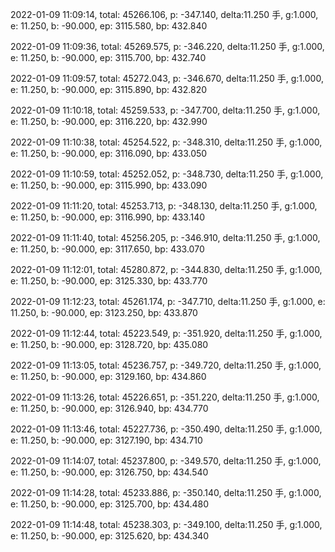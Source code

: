 2022-01-09 11:09:14, total: 45266.106, p: -347.140, delta:11.250 手, g:1.000, e: 11.250, b: -90.000, ep: 3115.580, bp: 432.840

2022-01-09 11:09:36, total: 45269.575, p: -346.220, delta:11.250 手, g:1.000, e: 11.250, b: -90.000, ep: 3115.700, bp: 432.740

2022-01-09 11:09:57, total: 45272.043, p: -346.670, delta:11.250 手, g:1.000, e: 11.250, b: -90.000, ep: 3115.890, bp: 432.820

2022-01-09 11:10:18, total: 45259.533, p: -347.700, delta:11.250 手, g:1.000, e: 11.250, b: -90.000, ep: 3116.220, bp: 432.990

2022-01-09 11:10:38, total: 45254.522, p: -348.310, delta:11.250 手, g:1.000, e: 11.250, b: -90.000, ep: 3116.090, bp: 433.050

2022-01-09 11:10:59, total: 45252.052, p: -348.730, delta:11.250 手, g:1.000, e: 11.250, b: -90.000, ep: 3115.990, bp: 433.090

2022-01-09 11:11:20, total: 45253.713, p: -348.130, delta:11.250 手, g:1.000, e: 11.250, b: -90.000, ep: 3116.990, bp: 433.140

2022-01-09 11:11:40, total: 45256.205, p: -346.910, delta:11.250 手, g:1.000, e: 11.250, b: -90.000, ep: 3117.650, bp: 433.070

2022-01-09 11:12:01, total: 45280.872, p: -344.830, delta:11.250 手, g:1.000, e: 11.250, b: -90.000, ep: 3125.330, bp: 433.770

2022-01-09 11:12:23, total: 45261.174, p: -347.710, delta:11.250 手, g:1.000, e: 11.250, b: -90.000, ep: 3123.250, bp: 433.870

2022-01-09 11:12:44, total: 45223.549, p: -351.920, delta:11.250 手, g:1.000, e: 11.250, b: -90.000, ep: 3128.720, bp: 435.080

2022-01-09 11:13:05, total: 45236.757, p: -349.720, delta:11.250 手, g:1.000, e: 11.250, b: -90.000, ep: 3129.160, bp: 434.860

2022-01-09 11:13:26, total: 45226.651, p: -351.220, delta:11.250 手, g:1.000, e: 11.250, b: -90.000, ep: 3126.940, bp: 434.770

2022-01-09 11:13:46, total: 45227.736, p: -350.490, delta:11.250 手, g:1.000, e: 11.250, b: -90.000, ep: 3127.190, bp: 434.710

2022-01-09 11:14:07, total: 45237.800, p: -349.570, delta:11.250 手, g:1.000, e: 11.250, b: -90.000, ep: 3126.750, bp: 434.540

2022-01-09 11:14:28, total: 45233.886, p: -350.140, delta:11.250 手, g:1.000, e: 11.250, b: -90.000, ep: 3125.700, bp: 434.480

2022-01-09 11:14:48, total: 45238.303, p: -349.100, delta:11.250 手, g:1.000, e: 11.250, b: -90.000, ep: 3125.620, bp: 434.340